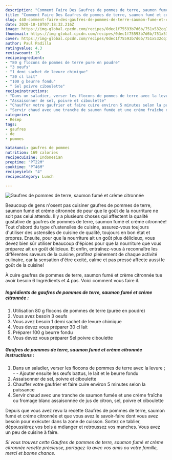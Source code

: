 ```yaml
---
description: "Comment Faire Des Gaufres de pommes de terre, saumon fumé et crème citronnée"
title: "Comment Faire Des Gaufres de pommes de terre, saumon fumé et crème citronnée"
slug: 440-comment-faire-des-gaufres-de-pommes-de-terre-saumon-fume-et-creme-citronnee
date: 2020-10-10T07:18:32.216Z
image: https://img-global.cpcdn.com/recipes/0dec1f75593b7d6b/751x532cq70/gaufres-de-pommes-de-terre-saumon-fume-et-creme-citronnee-photo-principale-de-la-recette.jpg
thumbnail: https://img-global.cpcdn.com/recipes/0dec1f75593b7d6b/751x532cq70/gaufres-de-pommes-de-terre-saumon-fume-et-creme-citronnee-photo-principale-de-la-recette.jpg
cover: https://img-global.cpcdn.com/recipes/0dec1f75593b7d6b/751x532cq70/gaufres-de-pommes-de-terre-saumon-fume-et-creme-citronnee-photo-principale-de-la-recette.jpg
author: Paul Padilla
ratingvalue: 4.3
reviewcount: 15
recipeingredient:
- "80 g flocons de pommes de terre pure en poudre"
- "3 oeufs"
- "1 demi sachet de levure chimique"
- "30 cl lait"
- "100 g beurre fondu"
- " Sel poivre ciboulette"
recipeinstructions:
- "Dans un saladier, verser les flocons de pommes de terre avec la levure ;   Ajouter ensuite les œufs battus, le lait et le beurre fondu"
- "Assaisonner de sel, poivre et ciboulette"
- "Chauffer votre gaufrier et faire cuire environ 5 minutes selon la puissance"
- "Servir chaud avec une tranche de saumon fumée et une crème fraîche ou fromage blanc assaisonnée de jus de citron, sel, poivre et ciboulette"
categories:
- Resep
tags:
- gaufres
- de
- pommes

katakunci: gaufres de pommes 
nutrition: 169 calories
recipecuisine: Indonesian
preptime: "PT22M"
cooktime: "PT46M"
recipeyield: "4"
recipecategory: Lunch

---
```



![Gaufres de pommes de terre, saumon fumé et crème citronnée](https://img-global.cpcdn.com/recipes/0dec1f75593b7d6b/751x532cq70/gaufres-de-pommes-de-terre-saumon-fume-et-creme-citronnee-photo-principale-de-la-recette.jpg)

Beaucoup de gens n'osent pas cuisiner gaufres de pommes de terre, saumon fumé et crème citronnée de peur que le goût de la nourriture ne soit pas celui attendu. Il y a plusieurs choses qui affectent la qualité gustative de gaufres de pommes de terre, saumon fumé et crème citronnée! Tout d'abord du type d'ustensiles de cuisine, assurez-vous toujours d'utiliser des ustensiles de cuisine de qualité, toujours en bon état et propres. Ensuite, pour que la nourriture ait un goût plus délicieux, vous devez bien sûr utiliser beaucoup d'épices pour que la nourriture que vous préparez ait un goût délicieux. Et enfin, entraînez-vous à reconnaître les différentes saveurs de la cuisine, profitez pleinement de chaque activité culinaire, car la sensation d'être excité, calme et pas pressé affecte aussi le goût de la cuisine!

<!--inarticleads1-->

À cuire gaufres de pommes de terre, saumon fumé et crème citronnée tue avoir besoin 6 Ingrédients et 4 pas. Voici comment vous faire il.

##### Ingrédients de gaufres de pommes de terre, saumon fumé et crème citronnée :

1. Utilisation 80 g flocons de pommes de terre (purée en poudre)
1. Vous avez besoin 3 oeufs
1. Vous avez besoin 1 demi sachet de levure chimique
1. Vous devez vous préparer 30 cl lait
1. Préparer 100 g beurre fondu
1. Vous devez vous préparer  Sel poivre ciboulette




<!--inarticleads2-->

##### Gaufres de pommes de terre, saumon fumé et crème citronnée instructions :

1. Dans un saladier, verser les flocons de pommes de terre avec la levure ;  -  - Ajouter ensuite les œufs battus, le lait et le beurre fondu
1. Assaisonner de sel, poivre et ciboulette
1. Chauffer votre gaufrier et faire cuire environ 5 minutes selon la puissance
1. Servir chaud avec une tranche de saumon fumée et une crème fraîche ou fromage blanc assaisonnée de jus de citron, sel, poivre et ciboulette




<!--inarticleads1-->

<p>
Depuis que vous avez revu la recette Gaufres de pommes de terre, saumon fumé et crème citronnée et que vous avez le savoir-faire dont vous avez besoin pour exécuter dans la zone de cuisson. Sortez ce tablier, dépoussiérez vos bols à mélanger et retroussez vos manches. Vous avez un peu de cuisine à faire.
</p>

<p>
<i>Si vous trouvez cette Gaufres de pommes de terre, saumon fumé et crème citronnée recette précieuse, partagez-la avec vos amis ou votre famille, merci et bonne chance.</i>
</p>
